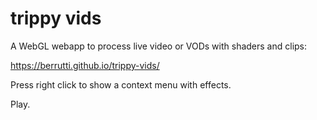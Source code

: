 # trippy vids

A WebGL webapp to process live video or VODs with shaders and clips:

https://berrutti.github.io/trippy-vids/

Press right click to show a context menu with effects.

Play.
